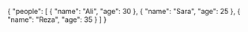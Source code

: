 {
    "people": [
        {
            "name": "Ali",
            "age": 30
        },
        {
            "name": "Sara",
            "age": 25
        },
        {
            "name": "Reza",
            "age": 35
        }
    ]
}
